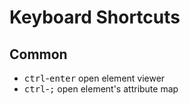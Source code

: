 # Keyboard Shortcuts

## Common

- <kbd>ctrl</kbd>-<kbd>enter</kbd> open element viewer
- <kbd>ctrl</kbd>-<kbd>;</kbd> open element's attribute map